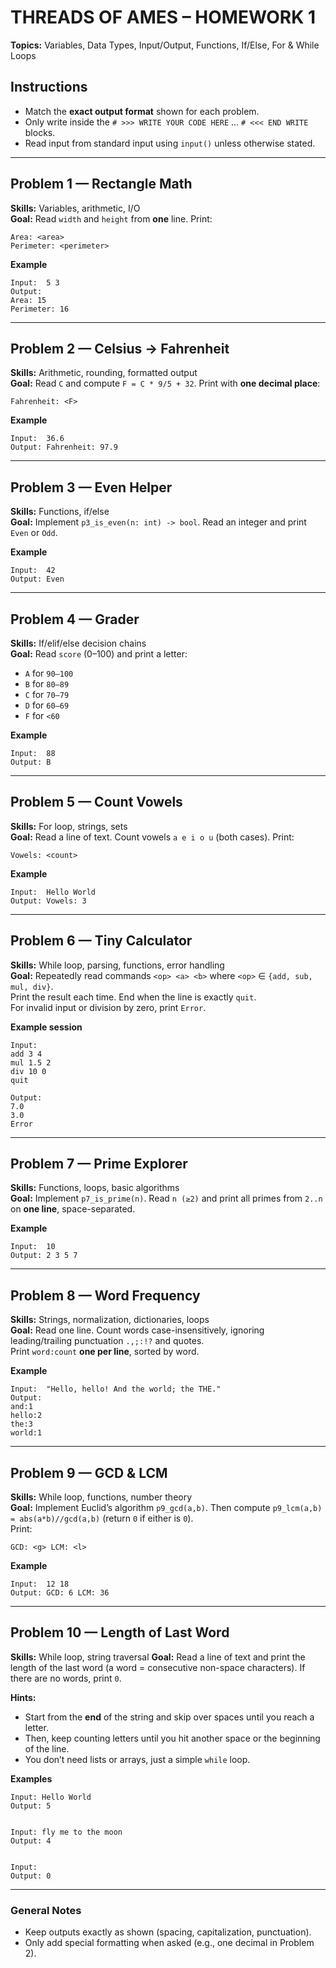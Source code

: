 # THREADS OF AMES – HOMEWORK 1

**Topics:** Variables, Data Types, Input/Output, Functions, If/Else, For & While Loops  

## Instructions
- Match the **exact output format** shown for each problem.
- Only write inside the `# >>> WRITE YOUR CODE HERE` … `# <<< END WRITE` blocks.
- Read input from standard input using `input()` unless otherwise stated.

---

## Problem 1 — Rectangle Math
**Skills:** Variables, arithmetic, I/O  
**Goal:** Read `width` and `height` from **one** line. Print:
```
Area: <area>
Perimeter: <perimeter>
```
**Example**
```
Input:  5 3
Output:
Area: 15
Perimeter: 16
```

---

## Problem 2 — Celsius → Fahrenheit
**Skills:** Arithmetic, rounding, formatted output  
**Goal:** Read `C` and compute `F = C * 9/5 + 32`. Print with **one decimal place**:
```
Fahrenheit: <F>
```
**Example**
```
Input:  36.6
Output: Fahrenheit: 97.9
```

---

## Problem 3 — Even Helper
**Skills:** Functions, if/else  
**Goal:** Implement `p3_is_even(n: int) -> bool`. Read an integer and print `Even` or `Odd`.

**Example**
```
Input:  42
Output: Even
```

---

## Problem 4 — Grader
**Skills:** If/elif/else decision chains  
**Goal:** Read `score` (0–100) and print a letter:
- `A` for `90–100`
- `B` for `80–89`
- `C` for `70–79`
- `D` for `60–69`
- `F` for `<60`

**Example**
```
Input:  88
Output: B
```

---

## Problem 5 — Count Vowels
**Skills:** For loop, strings, sets  
**Goal:** Read a line of text. Count vowels `a e i o u` (both cases). Print:
```
Vowels: <count>
```
**Example**
```
Input:  Hello World
Output: Vowels: 3
```

---

## Problem 6 — Tiny Calculator
**Skills:** While loop, parsing, functions, error handling  
**Goal:** Repeatedly read commands `<op> <a> <b>` where `<op>` ∈ `{add, sub, mul, div}`.  
Print the result each time. End when the line is exactly `quit`.  
For invalid input or division by zero, print `Error`.

**Example session**
```
Input:
add 3 4
mul 1.5 2
div 10 0
quit

Output:
7.0
3.0
Error
```

---

## Problem 7 — Prime Explorer
**Skills:** Functions, loops, basic algorithms  
**Goal:** Implement `p7_is_prime(n)`. Read `n (≥2)` and print all primes from `2..n` on **one line**, space-separated.

**Example**
```
Input:  10
Output: 2 3 5 7
```

---

## Problem 8 — Word Frequency
**Skills:** Strings, normalization, dictionaries, loops  
**Goal:** Read one line. Count words case-insensitively, ignoring leading/trailing punctuation `.,;:!?` and quotes.  
Print `word:count` **one per line**, sorted by word.

**Example**
```
Input:  "Hello, hello! And the world; the THE."
Output:
and:1
hello:2
the:3
world:1
```

---

## Problem 9 — GCD & LCM
**Skills:** While loop, functions, number theory  
**Goal:** Implement Euclid’s algorithm `p9_gcd(a,b)`. Then compute `p9_lcm(a,b) = abs(a*b)//gcd(a,b)` (return `0` if either is `0`).  
Print:
```
GCD: <g> LCM: <l>
```
**Example**
```
Input:  12 18
Output: GCD: 6 LCM: 36
```

---
## Problem 10 — Length of Last Word
**Skills:** While loop, string traversal
**Goal:** Read a line of text and print the length of the last word (a word = consecutive non-space characters). If there are no words, print `0`.


**Hints:**
- Start from the **end** of the string and skip over spaces until you reach a letter.
- Then, keep counting letters until you hit another space or the beginning of the line.
- You don’t need lists or arrays, just a simple `while` loop.


**Examples**
```
Input: Hello World
Output: 5


Input: fly me to the moon
Output: 4


Input:
Output: 0
```

---

### General Notes
- Keep outputs exactly as shown (spacing, capitalization, punctuation).
- Only add special formatting when asked (e.g., one decimal in Problem 2).

